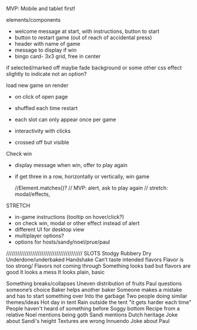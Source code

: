 MVP:
Mobile and tablet first!

elements/components
- welcome message at start, with instructions, button to start 
- button to restart game (out of reach of accidental press)
- header with name of game
- message to display if win
- bingo card- 3x3 grid, free in center

if selected/marked off maybe fade background or some other css effect slightly to indicate not an option?

load new game on render
- on click of open page
- shuffled each time restart
- each slot can only appear once per game

- interactivity with clicks
- crossed off but visible

Check win
- display message when win, offer to play again
- if get three in a row, horizontally or vertically, win game

  //Element.matches()?
  // MVP: alert, ask to play again
  // stretch: modal/effects,
  
STRETCH
- in-game instructions (tooltip on hover/click?)
- on check win, modal or other effect instead of alert
- different UI for desktop view
- multiplayer options?
- options for hosts/sandy/noel/prue/paul

/////////////////////////////////////////
SLOTS
Stodgy
Rubbery
Dry
Underdone/underbaked
Handshake
Can’t taste intended flavors
Flavor is too strong/ Flavors not coming through 
Something looks bad but flavors are good
It looks a mess
It looks plain, basic

Something breaks/collapses
Uneven distribution of fruits
Paul questions someone’s choice 
Baker helps another baker
Someone makes a mistake and has to start something over
Into the garbage 
Two people doing similar themes/ideas 
Hot day in tent
Rain outside the tent
"it gets harder each time"
People haven't heard of something before
Soggy bottom
Recipe from a relative 
Noel mentions being goth 
Sandi mentions Dutch heritage
Joke about Sandi's height
Textures are wrong
Innuendo
Joke about Paul 